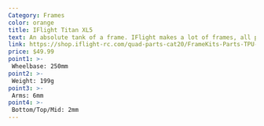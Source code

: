 ```yaml
---
Category: Frames
color: orange
title: IFlight Titan XL5
text: An absolute tank of a frame. IFlight makes a lot of frames, all priced well, and it will easily take everything to may crash into. But the weight will be noticeable
link: https://shop.iflight-rc.com/quad-parts-cat20/FrameKits-Parts-TPU-cat346/titan-series-cat108/titan-xl5-hd-fpv-frame-pro1194
price: $49.99
point1: >-
 Wheelbase: 250mm
point2: >-
 Weight: 199g
point3: >-
 Arms: 6mm
point4: >-
 Bottom/Top/Mid: 2mm
---
```

